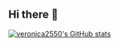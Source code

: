 ## Hi there 👋
[![veronica2550's GitHub stats](https://github-readme-stats.vercel.app/api?username=veronica2550)](https://github.com/anuraghazra/github-readme-stats)

<!--
**veronica2550/veronica2550** is a ✨ _special_ ✨ repository because its `README.md` (this file) appears on your GitHub profile.

Here are some ideas to get you started:

- 🔭 I’m currently working on ...
- 🌱 I’m currently learning ...
- 👯 I’m looking to collaborate on ...
- 🤔 I’m looking for help with ...
- 💬 Ask me about ...
- 📫 How to reach me: ...
- 😄 Pronouns: ...
- ⚡ Fun fact: ...
-->

